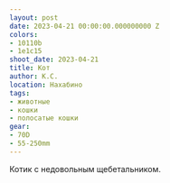 ```yaml
---
layout: post
date: 2023-04-21 00:00:00.000000000 Z
colors:
- 10110b
- 1e1c15
shoot_date: 2023-04-21
title: Кот
author: К.С.
location: Нахабино
tags:
- животные
- кошки
- полосатые кошки
gear:
- 70D
- 55-250mm
---
```

Котик с недовольным щебетальником.

